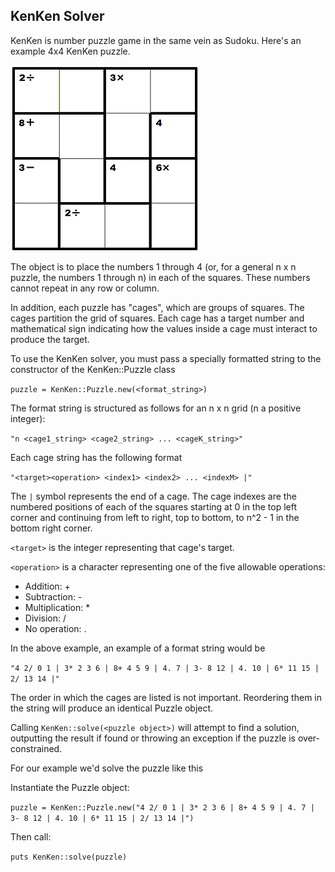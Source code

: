 KenKen Solver
-------------

KenKen is number puzzle game in the same vein as Sudoku.  Here's an example
4x4 KenKen puzzle.

![KenKen Puzzle](http://github.com/JasonPeebles/KenKen/raw/master/4x4kenken.gif)

The object is to place the numbers 1 through 4 (or, for a general n x n puzzle, the numbers 1 through n) in each of the squares. These numbers cannot repeat in any row or column.

In addition, each puzzle has "cages", which are groups of squares. The cages partition the grid of squares. Each cage has a target number and mathematical sign indicating how the values inside a cage must interact to produce the target.

To use the KenKen solver, you must pass a specially formatted string to the constructor of the KenKen::Puzzle class

`puzzle = KenKen::Puzzle.new(<format_string>)`

The format string is structured  as follows for an n x n grid (n a positive integer):

`"n <cage1_string> <cage2_string> ... <cageK_string>"`

Each cage string has the following format

`"<target><operation> <index1> <index2> ... <indexM> |"`

The `|` symbol represents the end of a cage. The cage indexes are the numbered positions of each of the squares starting at 0 in the top left corner and continuing from left to right, top to bottom, to n^2 - 1 in the bottom right corner.

`<target>` is the integer representing that cage's target.

`<operation>` is a character representing one of the five allowable operations:

* Addition: \+
* Subtraction: \-
* Multiplication: \*
* Division: /
* No operation: \.

In the above example, an example of a format string would be

`"4 2/ 0 1 | 3* 2 3 6 | 8+ 4 5 9 | 4. 7 | 3- 8 12 | 4. 10 | 6* 11 15 | 2/ 13 14 |"`

The order in which the cages are listed is not important. Reordering them in the string will produce an identical Puzzle object.

Calling `KenKen::solve(<puzzle object>)` will attempt to find a solution, outputting the result if found or throwing an exception if the puzzle is over-constrained.

For our example we'd solve the puzzle like this

Instantiate the Puzzle object:

`puzzle = KenKen::Puzzle.new("4 2/ 0 1 | 3* 2 3 6 | 8+ 4 5 9 | 4. 7 | 3- 8 12 | 4. 10 | 6* 11 15 | 2/ 13 14 |")`

Then call:

`puts KenKen::solve(puzzle)`
